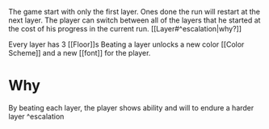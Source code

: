 The game start with only the first layer.
Ones done the run will restart at the next layer.
The player can switch between all of the layers that he started at the cost of his progress in the current run. [[Layer#^escalation|why?]]

Every layer has 3 [[Floor]]s 
Beating a layer unlocks a new color [[Color Scheme]] and a new [[font]] for the player.
# Why
By beating each layer, the player shows ability and will to endure a harder layer
^escalation